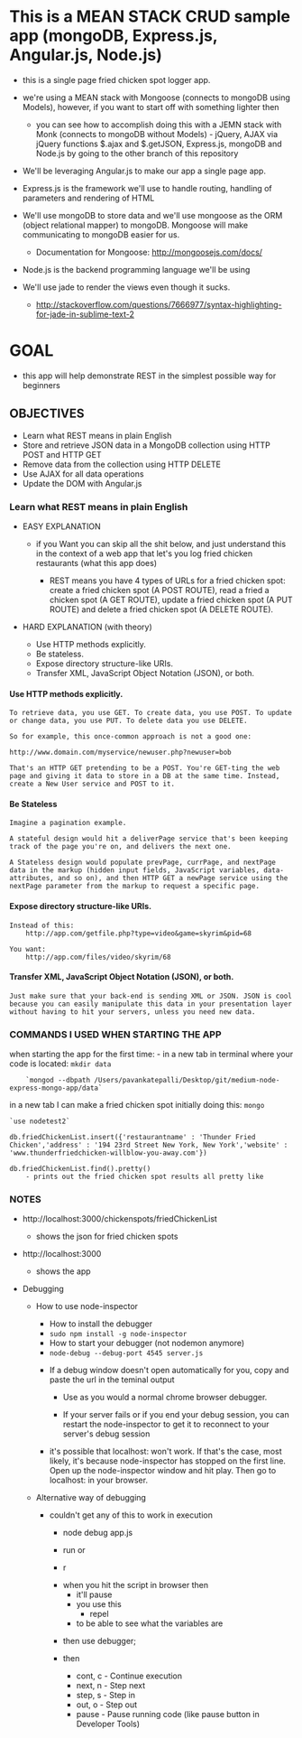 # This is a MEAN STACK CRUD sample app (mongoDB, Express.js, Angular.js, Node.js)
* this is a single page fried chicken spot logger app. 

* we're using a MEAN stack with Mongoose (connects to mongoDB using Models), however, if you want to start off with something lighter then	
	* you can see how to accomplish doing this with a JEMN stack with Monk (connects to mongoDB without Models) - jQuery, AJAX via jQuery functions $.ajax and $.getJSON, Express.js, mongoDB and Node.js by going to the other branch of this repository

* We'll be leveraging Angular.js to make our app a single page app.

* Express.js is the framework we'll use to handle routing, handling of parameters and rendering of HTML

* We'll use mongoDB to store data and we'll use mongoose as the ORM (object relational mapper) to mongoDB. Mongoose will make communicating to mongoDB easier for us.
	- Documentation for Mongoose: http://mongoosejs.com/docs/

* Node.js is the backend programming language we'll be using

* We'll use jade to render the views even though it sucks.
	- http://stackoverflow.com/questions/7666977/syntax-highlighting-for-jade-in-sublime-text-2

# GOAL
* this app will help demonstrate REST in the simplest possible way for beginners

## OBJECTIVES
* Learn what REST means in plain English
* Store and retrieve JSON data in a MongoDB collection using HTTP POST and HTTP GET
* Remove data from the collection using HTTP DELETE
* Use AJAX for all data operations
* Update the DOM with Angular.js

### Learn what REST means in plain English

* EASY EXPLANATION
	* if you Want you can skip all the shit below, and just understand this in the context of a web app that let's you log fried chicken restaurants (what this app does) 

		* REST means you have 4 types of URLs for a fried chicken spot: create a fried chicken spot (A POST ROUTE), read a fried a chicken spot (A GET ROUTE), update a fried chicken spot (A PUT ROUTE) and delete a fried chicken spot (A DELETE ROUTE).

* HARD EXPLANATION (with theory)
	* Use HTTP methods explicitly.
	* Be stateless.
	* Expose directory structure-like URIs.
	* Transfer XML, JavaScript Object Notation (JSON), or both.

#### Use HTTP methods explicitly.
	To retrieve data, you use GET. To create data, you use POST. To update or change data, you use PUT. To delete data you use DELETE.

	So for example, this once-common approach is not a good one:

	http://www.domain.com/myservice/newuser.php?newuser=bob

	That's an HTTP GET pretending to be a POST. You're GET-ting the web page and giving it data to store in a DB at the same time. Instead, create a New User service and POST to it.

#### Be Stateless
	Imagine a pagination example. 

	A stateful design would hit a deliverPage service that's been keeping track of the page you're on, and delivers the next one. 

	A Stateless design would populate prevPage, currPage, and nextPage data in the markup (hidden input fields, JavaScript variables, data- attributes, and so on), and then HTTP GET a newPage service using the nextPage parameter from the markup to request a specific page.

#### Expose directory structure-like URIs.
	Instead of this:
		http://app.com/getfile.php?type=video&game=skyrim&pid=68

	You want:
		http://app.com/files/video/skyrim/68

#### Transfer XML, JavaScript Object Notation (JSON), or both.
	Just make sure that your back-end is sending XML or JSON. JSON is cool because you can easily manipulate this data in your presentation layer without having to hit your servers, unless you need new data.


### COMMANDS I USED WHEN STARTING THE APP

when starting the app for the first time: 
	- in a new tab in terminal where your code is located:
		`mkdir data`

		`mongod --dbpath /Users/pavankatepalli/Desktop/git/medium-node-express-mongo-app/data`

in a new tab I can make a fried chicken spot initially doing this:
	`mongo`

	`use nodetest2`

	db.friedChickenList.insert({'restaurantname' : 'Thunder Fried Chicken','address' : '194 23rd Street New York, New York','website' : 'www.thunderfriedchicken-willblow-you-away.com'})

	db.friedChickenList.find().pretty()
		- prints out the fried chicken spot results all pretty like

### NOTES

* http://localhost:3000/chickenspots/friedChickenList
	- shows the json for fried chicken spots

* http://localhost:3000
	- shows the app

* Debugging
	* How to use node-inspector

		* How to install the debugger

		 - `sudo npm install -g node-inspector`

		* How to start your debugger (not nodemon anymore)

		 - `node-debug --debug-port 4545 server.js`

		* If a debug window doesn't open automatically for you, copy and paste the url in the teminal output

			* Use as you would a normal chrome browser debugger.

			* If your server fails or if you end your debug session, you can restart the node-inspector to get it to reconnect to your server's debug session

		* it's possible that localhost:<port number you set for your app> won't work. If that's the case, most likely, it's because node-inspector has stopped on the first line. Open up the node-inspector window and hit play. Then go to localhost:<port number you set for your app> in your browser.


	* Alternative way of debugging
		* couldn't get any of this to work in execution
			* node debug app.js

			* run
			 or
			* r

			- when you hit the script in browser then
				- it'll pause
				- you use this 
					* repel
				- to be able to see what the variables are

			* then use debugger;

			* then 
				* cont, c - Continue execution
				* next, n - Step next
				* step, s - Step in
				* out, o - Step out
				* pause - Pause running code (like pause button in Developer Tools)

